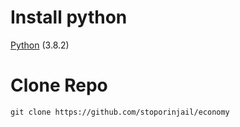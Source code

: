 # Install python
[Python](python.org) (3.8.2)
# Clone Repo
```
git clone https://github.com/stoporinjail/economy
```
